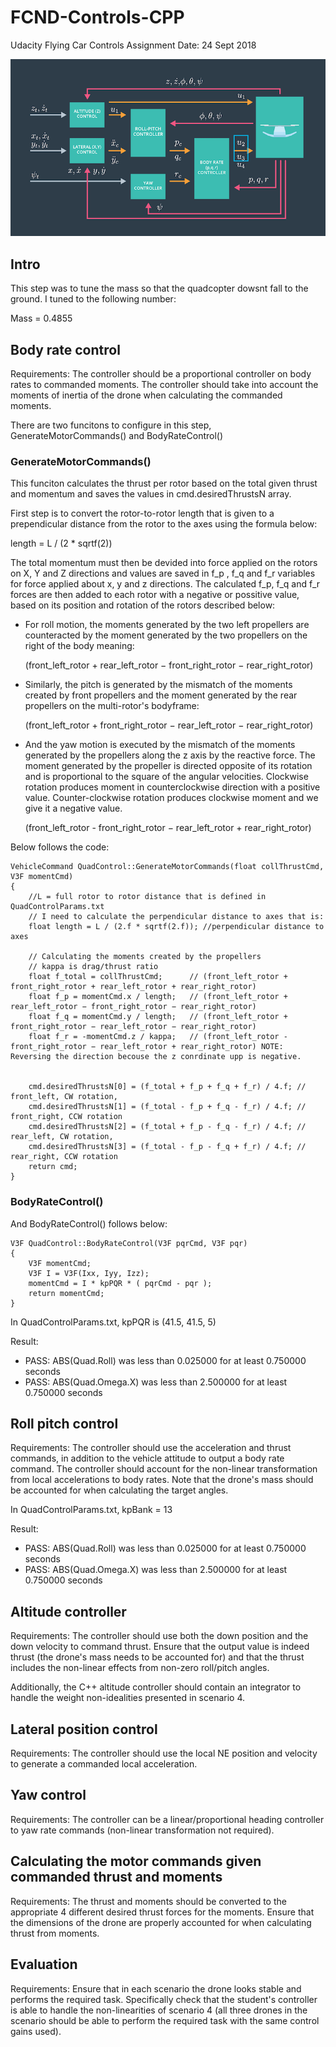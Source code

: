 # FCND-Controls-CPP
Udacity Flying Car Controls Assignment 
Date: 24 Sept 2018



![alt text](/pics/controllers_overview.png "controllers")


## Intro

This step was to tune the mass so that the quadcopter dowsnt fall to the ground. I tuned to the following number:

Mass = 0.4855



## Body rate control

Requirements: The controller should be a proportional controller on body rates to commanded moments. The controller should take into account the moments of inertia of the drone when calculating the commanded moments.

There are two funcitons to configure in this step, GenerateMotorCommands() and BodyRateControl()

### GenerateMotorCommands()

This funciton calculates the thrust per rotor based on the total given thrust and momentum and saves the values in cmd.desiredThrustsN array.

First step is to convert the rotor-to-rotor length that is given to a prependicular distance from the rotor to the axes using the formula below: 

length = L / (2 * sqrtf(2))

The total momentum must then be devided into force applied on the rotors on X, Y and Z directions and values are saved in f_p , f_q and f_r variables for force applied about x, y and z directions. The calculated f_p, f_q and f_r forces are then added to each rotor with a negative or possitive value, based on its position and rotation of the rotors described below: 


- For roll motion, the moments generated by the two left propellers are counteracted by the moment generated by the two propellers on the right of the body meaning: 
    
    (front_left_rotor + rear_left_rotor − front_right_rotor − rear_right_rotor)

- Similarly, the pitch is generated by the mismatch of the moments created by front propellers and the moment generated by the rear propellers on the multi-rotor's bodyframe:

    (front_left_rotor + front_right_rotor − rear_left_rotor − rear_right_rotor)


- And the yaw motion is executed by the mismatch of the moments generated by the propellers along the z axis by the reactive force. The moment generated by the propeller is directed opposite of its rotation and is proportional to the square of the angular velocities. Clockwise rotation produces moment in counterclockwise direction with a positive value. Counter-clockwise rotation produces clockwise moment and we give it a negative value. 

    (front_left_rotor - front_right_rotor − rear_left_rotor + rear_right_rotor)


Below follows the code:


  
    VehicleCommand QuadControl::GenerateMotorCommands(float collThrustCmd, V3F momentCmd)
    {
        //L = full rotor to rotor distance that is defined in QuadControlParams.txt
        // I need to calculate the perpendicular distance to axes that is:
        float length = L / (2.f * sqrtf(2.f)); //perpendicular distance to axes
    
        // Calculating the moments created by the propellers
        // kappa is drag/thrust ratio
        float f_total = collThrustCmd;      // (front_left_rotor + front_right_rotor + rear_left_rotor + rear_right_rotor)
        float f_p = momentCmd.x / length;   // (front_left_rotor + rear_left_rotor − front_right_rotor − rear_right_rotor)
        float f_q = momentCmd.y / length;   // (front_left_rotor + front_right_rotor − rear_left_rotor − rear_right_rotor)
        float f_r = -momentCmd.z / kappa;   // (front_left_rotor - front_right_rotor − rear_left_rotor + rear_right_rotor) NOTE: Reversing the direction becouse the z conrdinate upp is negative.
    
    
        cmd.desiredThrustsN[0] = (f_total + f_p + f_q + f_r) / 4.f; // front_left, CW rotation,
        cmd.desiredThrustsN[1] = (f_total - f_p + f_q - f_r) / 4.f; // front_right, CCW rotation
        cmd.desiredThrustsN[2] = (f_total + f_p - f_q - f_r) / 4.f; // rear_left, CW rotation,
        cmd.desiredThrustsN[3] = (f_total - f_p - f_q + f_r) / 4.f; // rear_right, CCW rotation
        return cmd;
    }


### BodyRateControl()

And BodyRateControl() follows below:


    V3F QuadControl::BodyRateControl(V3F pqrCmd, V3F pqr)
    {
        V3F momentCmd;
        V3F I = V3F(Ixx, Iyy, Izz);
        momentCmd = I * kpPQR * ( pqrCmd - pqr );
        return momentCmd;
    }


In QuadControlParams.txt, kpPQR is (41.5, 41.5, 5)

Result:

- PASS: ABS(Quad.Roll) was less than 0.025000 for at least 0.750000 seconds
- PASS: ABS(Quad.Omega.X) was less than 2.500000 for at least 0.750000 seconds




## Roll pitch control

Requirements: The controller should use the acceleration and thrust commands, in addition to the vehicle attitude to output a body rate command. The controller should account for the non-linear transformation from local accelerations to body rates. Note that the drone's mass should be accounted for when calculating the target angles.



In QuadControlParams.txt, kpBank = 13

Result:
- PASS: ABS(Quad.Roll) was less than 0.025000 for at least 0.750000 seconds
- PASS: ABS(Quad.Omega.X) was less than 2.500000 for at least 0.750000 seconds



## Altitude controller

Requirements: The controller should use both the down position and the down velocity to command thrust. Ensure that the output value is indeed thrust (the drone's mass needs to be accounted for) and that the thrust includes the non-linear effects from non-zero roll/pitch angles.

Additionally, the C++ altitude controller should contain an integrator to handle the weight non-idealities presented in scenario 4.




## Lateral position control

Requirements: The controller should use the local NE position and velocity to generate a commanded local acceleration.





## Yaw control

Requirements: The controller can be a linear/proportional heading controller to yaw rate commands (non-linear transformation not required).






## Calculating the motor commands given commanded thrust and moments

Requirements: The thrust and moments should be converted to the appropriate 4 different desired thrust forces for the moments. Ensure that the dimensions of the drone are properly accounted for when calculating thrust from moments.




## Evaluation

Requirements: Ensure that in each scenario the drone looks stable and performs the required task. Specifically check that the student's controller is able to handle the non-linearities of scenario 4 (all three drones in the scenario should be able to perform the required task with the same control gains used).





